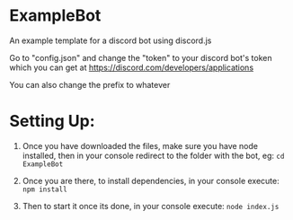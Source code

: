 # ExampleBot
An example template for a discord bot using discord.js

Go to "config.json" and change the "token" to your discord bot's token which you can get at https://discord.com/developers/applications

You can also change the prefix to whatever


# Setting Up:

1. Once you have downloaded the files, make sure you have node installed, then in your console redirect to the folder with the bot, eg: `cd ExampleBot`

2. Once you are there, to install dependencies, in your console execute: `npm install`

3. Then to start it once its done, in your console execute: `node index.js`
